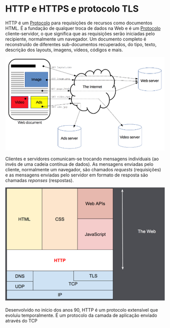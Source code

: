 # HTTP e HTTPS e protocolo TLS

HTTP é um [Protocolo](./Protocolo.md) para requisições de recursos como documentos HTML. É a fundação de qualquer troca de dados na Web e é um [Protocolo](./Protocolo.md) cliente-servidor, o que significa que as requisições serão iniciadas pelo recipiente, normalmente um navegador. Um documento completo é reconstruído de diferentes sub-documentos recuperados, do tipo, texto, descrição dos layouts, imagens, vídeos, códigos e mais.

![Fluxo de transmissão do protocolo HTTPS](assets/http-protocol-flow.png)

Clientes e servidores comunicam-se trocando mensagens individuais (ao invés de uma cadeia contínua de dados). As mensagens enviadas pelo cliente, normalmente um navegador, são chamados *requests* (requisições) e as mensagens enviadas pelo servidor em formato de resposta são chamadas *reponses* (respostas).

![Fluxo de requisição e resposta](assets/request-response-flow.png)


Desenvolvido no início dos anos 90, HTTP é um protocolo extensível que evoluiu temporalmente. É um protocolo da camada de aplicação enviado através do TCP


